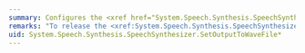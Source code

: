 ```yaml
---
summary: Configures the <xref href="System.Speech.Synthesis.SpeechSynthesizer"></xref> object to append output to a Waveform audio format file.
remarks: "To release the <xref:System.Speech.Synthesis.SpeechSynthesizer>’s  reference to the file, reconfigure the <xref:System.Speech.Synthesis.SpeechSynthesizer>’s output, for example, by calling <xref:System.Speech.Synthesis.SpeechSynthesizer.SetOutputToNull%2A>.  \n  \n For other output configuration options, see the <xref:System.Speech.Synthesis.SpeechSynthesizer.SetOutputToAudioStream%2A>, <xref:System.Speech.Synthesis.SpeechSynthesizer.SetOutputToDefaultAudioDevice%2A>, <xref:System.Speech.Synthesis.SpeechSynthesizer.SetOutputToNull%2A>, and <xref:System.Speech.Synthesis.SpeechSynthesizer.SetOutputToWaveStream%2A> methods."
uid: System.Speech.Synthesis.SpeechSynthesizer.SetOutputToWaveFile*
---
```

